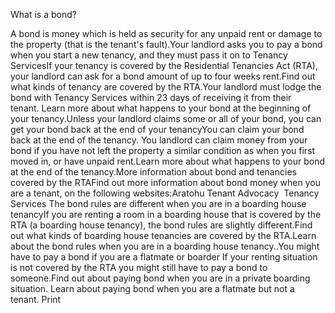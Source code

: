 What is a bond?

A bond is money which is held as security for any unpaid rent or damage to the property (that is the tenant's fault).Your landlord asks you to pay a bond when you start a new tenancy, and they must pass it on to Tenancy ServicesIf your tenancy is covered by the Residential Tenancies Act (RTA), your landlord can ask for a bond amount of up to four weeks rent.Find out what kinds of tenancy are covered by the RTA.Your landlord must lodge the bond with Tenancy Services within 23 days of receiving it from their tenant. Learn more about what happens to your bond at the beginning of your tenancy.Unless your landlord claims some or all of your bond, you can get your bond back at the end of your tenancyYou can claim your bond back at the end of the tenancy. You landlord can claim money from your bond if you have not left the property a similar condition as when you first moved in, or have unpaid rent.Learn more about what happens to your bond at the end of the tenancy.More information about bond and tenancies covered by the RTAFind out more information about bond money when you are a tenant, on the following websites:Aratohu Tenant Advocacy 
Tenancy Services
The bond rules are different when you are in a boarding house tenancyIf you are renting a room in a boarding house that is covered by the RTA (a boarding house tenancy), the bond rules are slightly different.Find out what kinds of boarding house tenancies are covered by the RTA.Learn about the bond rules when you are in a boarding house tenancy..You might have to pay a bond if you are a flatmate or boarder If your renting situation is not covered by the RTA you might still have to pay a bond to someone.Find out about paying bond when you are in a private boarding situation. Learn about paying bond when you are a flatmate but not a tenant.  Print 
